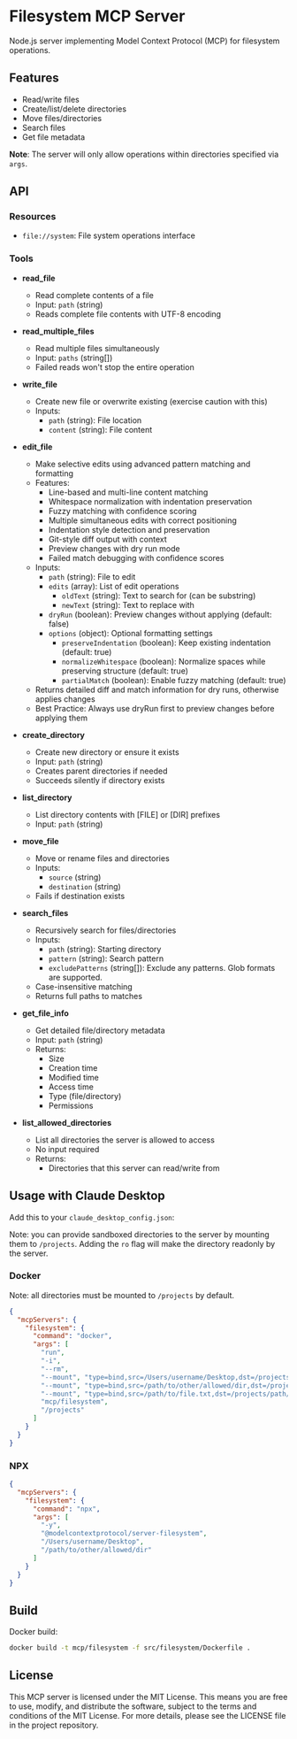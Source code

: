 # Filesystem MCP Server

Node.js server implementing Model Context Protocol (MCP) for filesystem operations.

## Features

- Read/write files
- Create/list/delete directories
- Move files/directories
- Search files
- Get file metadata

**Note**: The server will only allow operations within directories specified via `args`.

## API

### Resources

- `file://system`: File system operations interface

### Tools

- **read_file**
  - Read complete contents of a file
  - Input: `path` (string)
  - Reads complete file contents with UTF-8 encoding

- **read_multiple_files**
  - Read multiple files simultaneously
  - Input: `paths` (string[])
  - Failed reads won't stop the entire operation

- **write_file**
  - Create new file or overwrite existing (exercise caution with this)
  - Inputs:
    - `path` (string): File location
    - `content` (string): File content

- **edit_file**
  - Make selective edits using advanced pattern matching and formatting
  - Features:
    - Line-based and multi-line content matching
    - Whitespace normalization with indentation preservation
    - Fuzzy matching with confidence scoring
    - Multiple simultaneous edits with correct positioning
    - Indentation style detection and preservation
    - Git-style diff output with context
    - Preview changes with dry run mode
    - Failed match debugging with confidence scores
  - Inputs:
    - `path` (string): File to edit
    - `edits` (array): List of edit operations
      - `oldText` (string): Text to search for (can be substring)
      - `newText` (string): Text to replace with
    - `dryRun` (boolean): Preview changes without applying (default: false)
    - `options` (object): Optional formatting settings
      - `preserveIndentation` (boolean): Keep existing indentation (default: true)
      - `normalizeWhitespace` (boolean): Normalize spaces while preserving structure (default: true)
      - `partialMatch` (boolean): Enable fuzzy matching (default: true)
  - Returns detailed diff and match information for dry runs, otherwise applies changes
  - Best Practice: Always use dryRun first to preview changes before applying them

- **create_directory**
  - Create new directory or ensure it exists
  - Input: `path` (string)
  - Creates parent directories if needed
  - Succeeds silently if directory exists

- **list_directory**
  - List directory contents with [FILE] or [DIR] prefixes
  - Input: `path` (string)

- **move_file**
  - Move or rename files and directories
  - Inputs:
    - `source` (string)
    - `destination` (string)
  - Fails if destination exists

- **search_files**
  - Recursively search for files/directories
  - Inputs:
    - `path` (string): Starting directory
    - `pattern` (string): Search pattern
    - `excludePatterns` (string[]): Exclude any patterns. Glob formats are supported.
  - Case-insensitive matching
  - Returns full paths to matches

- **get_file_info**
  - Get detailed file/directory metadata
  - Input: `path` (string)
  - Returns:
    - Size
    - Creation time
    - Modified time
    - Access time
    - Type (file/directory)
    - Permissions

- **list_allowed_directories**
  - List all directories the server is allowed to access
  - No input required
  - Returns:
    - Directories that this server can read/write from

## Usage with Claude Desktop
Add this to your `claude_desktop_config.json`:

Note: you can provide sandboxed directories to the server by mounting them to `/projects`. Adding the `ro` flag will make the directory readonly by the server.

### Docker
Note: all directories must be mounted to `/projects` by default.

```json
{
  "mcpServers": {
    "filesystem": {
      "command": "docker",
      "args": [
        "run",
        "-i",
        "--rm",
        "--mount", "type=bind,src=/Users/username/Desktop,dst=/projects/Desktop",
        "--mount", "type=bind,src=/path/to/other/allowed/dir,dst=/projects/other/allowed/dir,ro",
        "--mount", "type=bind,src=/path/to/file.txt,dst=/projects/path/to/file.txt",
        "mcp/filesystem",
        "/projects"
      ]
    }
  }
}
```

### NPX

```json
{
  "mcpServers": {
    "filesystem": {
      "command": "npx",
      "args": [
        "-y",
        "@modelcontextprotocol/server-filesystem",
        "/Users/username/Desktop",
        "/path/to/other/allowed/dir"
      ]
    }
  }
}
```

## Build

Docker build:

```bash
docker build -t mcp/filesystem -f src/filesystem/Dockerfile .
```

## License

This MCP server is licensed under the MIT License. This means you are free to use, modify, and distribute the software, subject to the terms and conditions of the MIT License. For more details, please see the LICENSE file in the project repository.